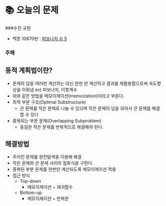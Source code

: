  # 📚 오늘의 문제
 
###수진 규현
- 백준 10870번 : [피보나치 수 5](https://www.acmicpc.net/problem/10870)


### 주혜


## 동적 계획법이란?

- 문제의 답을 여러번 계산하는 대신 한번 만 계산하고 결과를 재활용함으로써 속도향상을 이뤄냄 ex) 피보나치, 이항계수
- 위와 같은 방법을 메모이제이션(memoization)이라고 부른다.
- 최적 부분 구조(Optimal Substructure)
    - 큰 문제를 작은 문제로 나눌 수 있으며 작은 문제의 답을 모아서 큰 문제를 해결할 수 있다
- 중복되는 부분 문제(Overlapping Subproblem)
    - 동일한 작은 문제를 반복적으로 해결해야 한다.

## 해결방법

- 주어진 문제를 완전탐색을 이용해 해결
- 작은 문제와 큰 문제 사이의 점화식을 구한다.
- 중복된 부분 문제를 한번만 계산되도록 메모이제이션 적용
- 접근 방식
    - Top-down
        - 메모이제이션 + 재귀함수
    - Bottom-up
        - 메모이제이션 + 반복문
        
